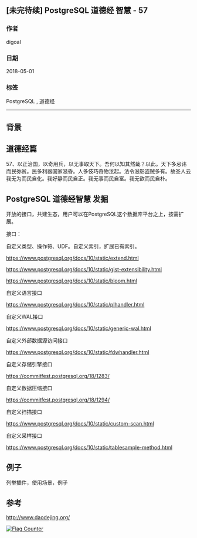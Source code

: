 ## [未完待续] PostgreSQL 道德经 智慧 - 57    
                                                           
### 作者                                                           
digoal                                                           
                                                           
### 日期                                                           
2018-05-01                                                         
                                                           
### 标签                                                           
PostgreSQL , 道德经   
                                                           
----                                                           
                                                           
## 背景    
  
## 道德经篇  
57、以正治国，以奇用兵，以无事取天下。吾何以知其然哉？以此。天下多忌讳而民弥贫。民多利器国家滋昏。人多伎巧奇物泫起。法令滋彰盗贼多有。故圣人云我无为而民自化。我好静而民自正。我无事而民自富。我无欲而民自朴。  
  
  
## PostgreSQL 道德经智慧 发掘  
开放的接口，共建生态，用户可以在PostgreSQL这个数据库平台之上，按需扩展。  
  
接口：  
  
自定义类型、操作符、UDF。自定义索引，扩展已有索引。  
  
https://www.postgresql.org/docs/10/static/extend.html  
  
https://www.postgresql.org/docs/10/static/gist-extensibility.html  
  
https://www.postgresql.org/docs/10/static/bloom.html  
  
自定义语言接口  
  
https://www.postgresql.org/docs/10/static/plhandler.html  
  
自定义WAL接口  
  
https://www.postgresql.org/docs/10/static/generic-wal.html  
  
自定义外部数据源访问接口  
  
https://www.postgresql.org/docs/10/static/fdwhandler.html  
  
自定义存储引擎接口  
  
https://commitfest.postgresql.org/18/1283/  
  
自定义数据压缩接口  
  
https://commitfest.postgresql.org/18/1294/  
  
自定义扫描接口  
  
https://www.postgresql.org/docs/10/static/custom-scan.html  
  
自定义采样接口  
  
https://www.postgresql.org/docs/10/static/tablesample-method.html  
  
## 例子  
  
列举插件，使用场景，例子  
  
  
## 参考  
http://www.daodejing.org/  
  
<a rel="nofollow" href="http://info.flagcounter.com/h9V1"  ><img src="http://s03.flagcounter.com/count/h9V1/bg_FFFFFF/txt_000000/border_CCCCCC/columns_2/maxflags_12/viewers_0/labels_0/pageviews_0/flags_0/"  alt="Flag Counter"  border="0"  ></a>  
  
